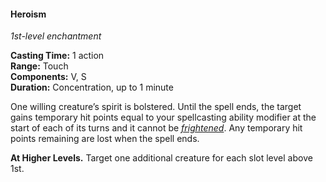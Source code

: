 #### Heroism
<!-- markdownlint-disable link-image-reference-definitions -->
[_metadata_:spell_name]:- "Heroism"
[_metadata_:spell_level]:- "1"
[_metadata_:spell_school]:- "enchantment"
[_metadata_:ritual]:- "false"
[_metadata_:casting_time_amount]:- "1"
[_metadata_:casting_time_unit]:- "action"
[_metadata_:range]:- "Touch"
[_metadata_:target]:- "one willing creature"
[_metadata_:components_verbal]:- "true"
[_metadata_:components_somatic]:- "true"
[_metadata_:components_material]:- "false"
[_metadata_:duration]:- "1 minute"
[_metadata_:concentration]:- "true"
[_metadata_:compared_to_wotc_srd_5.1]:- "mechanics_same_wording_different"
[_metadata_:compared_to_a5e_srd]:- "mechanics_same_wording_different"
<!-- markdownlint-disable-next-line no-emphasis-as-heading -->
_1st-level enchantment_

**Casting Time:** 1 action \
**Range:** Touch \
**Components:** V, S \
**Duration:** Concentration, up to 1 minute

One willing creature’s spirit is bolstered.
Until the spell ends, the target gains temporary hit points equal to your spellcasting ability modifier at the start of each of its turns and it cannot be _[<span class="condition">frightened</span>](#Conditions_frightened)_.
Any temporary hit points remaining are lost when the spell ends.

**At Higher Levels.**
Target one additional creature for each slot level above 1st.
